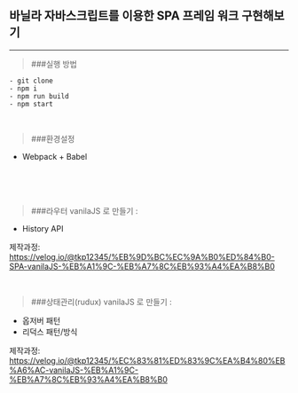 ## 바닐라 자바스크립트를 이용한 SPA 프레임 워크 구현해보기

---
>###실행 방법
```
- git clone
- npm i 
- npm run build
- npm start
```
<br/>

>###환경설정 
- Webpack + Babel
<br/>
<br/>
<br/>

>###라우터  vanilaJS 로 만들기 :

 - History API

 제작과정: https://velog.io/@tkp12345/%EB%9D%BC%EC%9A%B0%ED%84%B0-SPA-vanilaJS-%EB%A1%9C-%EB%A7%8C%EB%93%A4%EA%B8%B0

<br/>

>###상태관리(rudux) vanilaJS 로 만들기 :
- 옵저버 패턴 
- 리덕스 패턴/방식 

 제작과정:
  https://velog.io/@tkp12345/%EC%83%81%ED%83%9C%EA%B4%80%EB%A6%AC-vanilaJS-%EB%A1%9C-%EB%A7%8C%EB%93%A4%EA%B8%B0